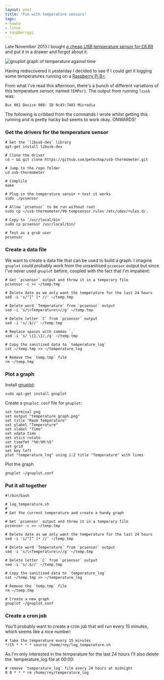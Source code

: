 ```yaml
---
layout: post
title: "Fun with temperature sensors"
tags:
- howto
- linux
- raspberrypi
---
```


Late November 2013 I bought [a cheap USB temperature sensor for
&pound;8.69](http://www.amazon.co.uk/gp/product/B009RETJIO) and put it in a
drawer and forgot about it.

![gnuplot graph of temperature against
time](/assets/images/posts/temperature.png "gnuplot graph of temperature against
time")

Having rediscovered it yesterday I decided to see if I could get it logging some
temperatures running on a [Raspberry Pi
B+](http://www.raspberrypi.org/products/model-b-plus/).

From what I've read this afternoon, there's a bunch of different variations of
this temperature sensor, named `TEMPer1`. The output from running `lsusb` was:

    Bus 001 Device 008: ID 0c45:7401 Microdia

The following is cribbed from the commands I wrote whilst getting this running
and is pretty hacky but seems to work okay. ONWARDS!

### Get the drivers for the temperature sensor

    # Get the `libusb-dev` library
    apt-get install libusb-dev

    # Clone the driver
    cd ~ && git clone https://github.com/petechap/usb-thermometer.git

    # Jump to the repo folder
    cd usb-thermometer

    # Complile
    make

    # Plug in the temperature sensor + test it works
    sudo ./pcsensor

    # Allow `pcsensor` to be run without root
    sudo cp ~/usb-thermometer/99-tempsensor.rules /etc/udev/rules.d/.

    # Copy to `/usr/local/bin`
    sudo cp pcsensor /usr/local/bin/

    # Test as a grub user
    pcsensor

### Create a data file

We want to create a data file that can be used to build a graph. I imagine
`gnuplot` could probably work from the unsanitised `pcsensor` output but since
I've never used `gnuplot` before, coupled with the fact that I'm impatient:

    # Get `pcsensor` output and throw it in a temporary file
    pcsensor -c >> ~/temp.tmp

    # Delete date as we only want the temperature for the last 24 hours
    sed -i 's/^[^ ]* //' ~/temp.tmp 

    # Delete word `Temperature` from `pcsensor` output
    sed -i 's/\<Temperature\>//g' ~/temp.tmp

    # Delete letter `C` from `pcsensor` output
    sed -i 's/.$//' ~/temp.tmp
    
    # Replace spaces with commas `,`
    sed -i 's/ \{1,\}/,/g' ~/temp.tmp

    # Copy the sanitised data to `temperature_log`
    cat ~/temp.tmp >> ~/temperature_log

    # Remove the `temp.tmp` file
    rm ~/temp.tmp

### Plot a graph

Install [gnuplot](http://www.gnuplot.info):

    sudo apt-get install gnuplot

Create a `gnuplot.conf` file for `gnuplot`:

    set terminal png
    set output "temperature_graph.png"
    set title "Room Temperature"
    set ylabel "Temperature"
    set xlabel "Time"
    set xdata time
    set xtics rotate
    set timefmt "%H:%M:%S"
    set grid
    set key left
    plot "temperature_log" using 1:2 title "Temperature" with lines

Plot the graph

    gnuplot ~/gnuplot.conf

### Put it all together

    #!/bin/bash

    # log_temperature.sh
    #
    # Get the current temperature and create a handy graph

    # Get `pcsensor` output and throw it in a temporary file
    pcsensor -c >> ~/temp.tmp

    # Delete date as we only want the temperature for the last 24 hours
    sed -i 's/^[^ ]* //' ~/temp.tmp 

    # Delete word `Temperature` from `pcsensor` output
    sed -i 's/\<Temperature\>//g' ~/temp.tmp

    # Delete letter `C` from `pcsensor` output
    sed -i 's/.$//' ~/temp.tmp

    # Copy the sanitised data to `temperature_log`
    cat ~/temp.tmp >> ~/temperature_log

    # Remove the `temp.tmp` file
    rm ~/temp.tmp

    # Create a new graph
    gnuplot ~/gnuplot.conf

### Create a cron job

You'll probably want to create a cron job that will run every 15 minutes, which
seems like a nice number:

    # take the temperature every 15 minutes
    */15 * * * * source /home/rey/log_temperature.sh

As I'm only interested in the temperature for the last 24 hours I'll also delete
the `temperature_log file at 00:00:

    # remove `temperature_log` file every 24 hours at midnight
    0 0 * * * rm /home/rey/temperature_log
